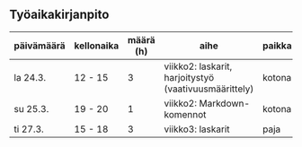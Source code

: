 ## Työaikakirjanpito

päivämäärä | kellonaika | määrä (h) | aihe | paikka
---------- | ---------- | --------- | ---- | -----
la 24.3. | 12 - 15 | 3 | viikko2: laskarit, harjoitystyö (vaativuusmäärittely) | kotona
su 25.3. | 19 - 20 | 1 | viikko2: Markdown-komennot | kotona
ti 27.3. | 15 - 18 | 3 | viikko3: laskarit | paja
